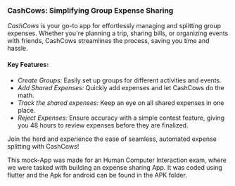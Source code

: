 ### CashCows: Simplifying Group Expense Sharing

*CashCows* is your go-to app for effortlessly managing and splitting group expenses. Whether you're planning a trip, sharing bills, or organizing events with friends, CashCows streamlines the process, saving you time and hassle.

#### Key Features:
- *Create Groups:* Easily set up groups for different activities and events.
- *Add Shared Expenses:* Quickly add expenses and let CashCows do the math.
- *Track the shared expenses:* Keep an eye on all shared expenses in one place.
- *Reject Expenses:* Ensure accuracy with a simple contest feature, giving you 48 hours to review expenses before they are finalized.

Join the herd and experience the ease of seamless, automated expense splitting with CashCows!

This mock-App was made for an Human Computer Interaction exam, where we were tasked with building an expense sharing App.
It was coded using flutter and the Apk for android can be found in the APK folder.
